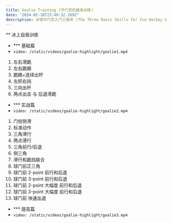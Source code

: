 ```yaml
---
title: Goalie Training (守门员的基本训练)
date: "2024-02-18T22:40:32.169Z"
description: 冰球守门员入门三板斧 (The Three Basic Skills for Ice Hockey Goalie Beginners)
---
```

** 冰上自我训练
- *** 基础篇 
- `video: /static/videos/goalie-highlight/goalie1.mp4`
1. 左右滑跪
2. 左右跪踢
3. 跪踢+连续出杆
4. 左抓右挡
5. 三向出杆
6. 两点出击 与 后退滑跪

- *** 实战篇
- `video: /static/videos/goalie-highlight/goalie2.mp4`
1. 门柱侧滑
2. 标准动作
3. 三角滑行
4. 两点滑行
5. 三角前行/后退
6. 侧三角
7. 滑行和跪挡联合
8. 球门前正三角
9. 球门前 2-point 前行和后退
10. 球门前 3-point 前行和后退
11. 球门前 2-point 大幅度 前行和后退
12. 球门前 3-point 大幅度 前行和后退
13. 球门前 快速出退

- *** 提高篇
- `video: /static/videos/goalie-highlight/goalie3.mp4`


